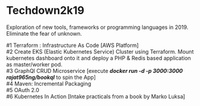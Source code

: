 # Techdown2k19
Exploration of new tools, frameworks or programming languages in 2019. Eliminate the fear of unknown.

#1 Terraform : Infrastructure As Code [AWS Platform]
<br>
#2 Create EKS (Elastic Kubernetes Service) Cluster using Terraform. Mount kubernetes dashboard onto it and deploy a PHP &        Redis based application as master/worker pod.
<br>
#3 GraphQl CRUD Microservice [execute <i><b>docker run -d -p 3000:3000 rajat965ng/bookql</b></i> to spin the App]
<br>
#4 Maven: Incremental Packaging
<br>
#5 OAuth 2.0
<br>
#6 Kubernetes In Action [Intake practicals from a book by Marko Luksa]
<br>
